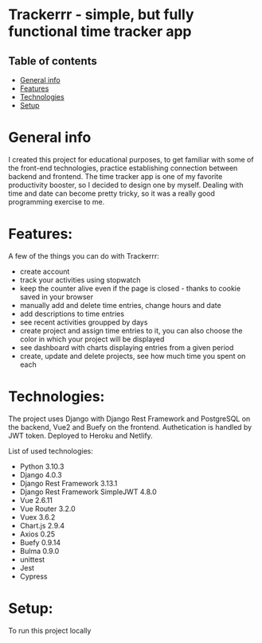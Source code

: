 
# Trackerrr - simple, but fully functional time tracker app

## Table of contents

- [General info](#general-info)  
- [Features](#features)
- [Technologies](#technologies)
- [Setup](#setup)  

  
<a name="general-info"/></a>
# General info

I created this project for educational purposes, to get familiar with some of the front-end technologies, practice establishing connection between backend and frontend. 
The time tracker app is one of my favorite productivity booster, so I decided to design one by myself. Dealing with time and date can become pretty tricky, so it was a really good programming exercise to me.


<a name="features"></a>
# Features:
A few of the things you can do with Trackerrr:

- create account 
- track your activities using stopwatch
- keep the counter alive even if the page is closed - thanks to cookie saved in your browser
- manually add and delete time entries, change hours and date
- add descriptions to time entries
- see recent activities groupped by days
- create project and assign time entries to it, you can also choose the color in which your project will be displayed
- see dashboard with charts displaying entries from a given period
- create, update and delete projects, see how much time you spent on each


<a name="technologies"></a>
# Technologies:

The project uses Django with Django Rest Framework and PostgreSQL on the backend, Vue2 and Buefy on the frontend. Authetication is handled by JWT token. Deployed to Heroku and Netlify.

List of used technologies:
- Python 3.10.3
- Django 4.0.3
- Django Rest Framework 3.13.1
- Django Rest Framework SimpleJWT 4.8.0
- Vue 2.6.11
- Vue Router 3.2.0
- Vuex 3.6.2
- Chart.js 2.9.4
- Axios 0.25
- Buefy 0.9.14
- Bulma 0.9.0
- unittest
- Jest
- Cypress


<a name="setup"></a>
# Setup:

To run this project locally
